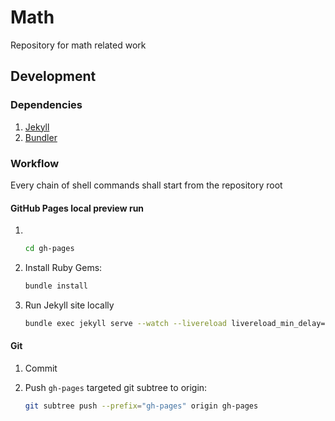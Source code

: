 # Math

Repository for math related work

## Development

### Dependencies

1. [Jekyll](https://jekyllrb.com/docs/)
1. [Bundler](https://bundler.io/)

### Workflow

Every chain of shell commands shall start from the repository root

#### GitHub Pages local preview run

1. </br>

	```bash
	cd gh-pages
	```

1. Install Ruby Gems:
	```bash
	bundle install
	```

1. Run Jekyll site locally
	```bash
	bundle exec jekyll serve --watch --livereload livereload_min_delay=10 open_url=true
	```

#### Git

1. Commit
1. Push `gh-pages` targeted git subtree to origin:

	```bash
	git subtree push --prefix="gh-pages" origin gh-pages
	```
